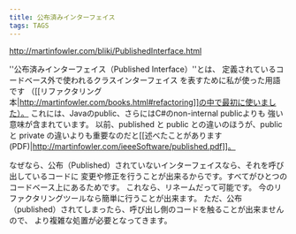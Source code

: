 ```yaml
---
title: 公布済みインターフェイス
tags: TAGS
---
```


http://martinfowler.com/bliki/PublishedInterface.html

''公布済みインターフェイス（Published Interface）''とは、
定義されているコードベース外で使われるクラスインターフェイス
を表すために私が使った用語です
（[[リファクタリング本|http://martinfowler.com/books.html#refactoring]]の中で最初に使いました）。
これには、Javaのpublic、さらにはC#のnon-internal publicよりも
強い意味が含まれています。
以前、published と public との違いのほうが、public と private の違いよりも重要なのだと[[述べたことがあります(PDF)|http://martinfowler.com/ieeeSoftware/published.pdf]]。

なぜなら、公布（Published）されていないインターフェイスなら、それを呼び出しているコードに
変更や修正を行うことが出来るからです。すべてがひとつのコードベース上にあるためです。
これなら、リネームだって可能です。
今のリファクタリングツールなら簡単に行うことが出来ます。
ただ、公布（published）されてしまったら、呼び出し側のコードを触ることが出来ませんので、
より複雑な処置が必要となってきます。

